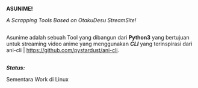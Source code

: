 **ASUNIME!**

*A Scrapping Tools Based on OtakuDesu StreamSite!*
##
Asunime adalah sebuah Tool yang dibangun dari **Python3** yang bertujuan untuk streaming video anime yang menggunakan ***CLI***
yang terinspirasi dari ani-cli | https://github.com/pystardust/ani-cli.
##

***Status:***

Sementara Work di Linux

